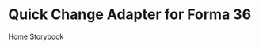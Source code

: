 # Quick Change Adapter for Forma 36

[Home](https://f36.contentful.com/)
[Storybook](https://v4-f36-storybook.netlify.app/)
